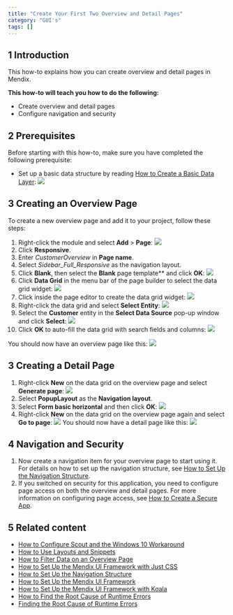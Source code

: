 ```yaml
---
title: "Create Your First Two Overview and Detail Pages"
category: "GUI's"
tags: []
---
```


## 1 Introduction

This how-to explains how you can create overview and detail pages in Mendix. 

**This how-to will teach you how to do the following:**

* Create overview and detail pages
* Configure navigation and security

## 2 Prerequisites

Before starting with this how-to, make sure you have completed the following prerequisite:

* Set up a basic data structure by reading [How to Create a Basic Data Layer](Create+a+Basic+Data+Layer):
    ![](attachments/18448745/18582175.png)

## 3 Creating an Overview Page

To create a new overview page and add it to your project, follow these steps:

1. Right-click the module and select **Add** > **Page**:
    ![](attachments/18448704/18581338.png)
2. Click **Responsive**.
3. Enter *CustomerOverview* in **Page name**.
4. Select _Sidebar_Full_Responsive_ as the navigation layout.
5. Click **Blank**, then select the **Blank** page template** and click **OK**:
    ![](attachments/18448704/18581337.png)
6. Click **Data Grid** in the menu bar of the page builder to select the data grid widget:
    ![](attachments/18448704/18581335.png)
7. Click inside the page editor to create the data grid widget:
    ![](attachments/18448704/18581334.png)
8. Right-click the data grid and select **Select Entity**:
    ![](attachments/18448704/18581332.png)
9. Select the **Customer** entity in the **Select Data Source** pop-up window and click **Select**:
    ![](attachments/18448704/18581345.png)
10. Click **OK** to auto-fill the data grid with search fields and columns:
    ![](attachments/18448704/18581343.png)

You should now have an overview page like this:
![](attachments/18448704/18581330.png)

## 3 Creating a Detail Page

1. Right-click **New** on the data grid on the overview page and select **Generate page**:
    ![](attachments/18448704/18581329.png)
2. Select **PopupLayout** as the **Navigation layout**.
3. Select **Form basic horizontal** and then click **OK**:
    ![](attachments/18448704/18581327.png) 
4. Right-click **New** on the data grid on the overview page again and select **Go to page**:
    ![](attachments/18448704/18581326.png)
    You should now have a detail page like this:
    ![](attachments/18448704/18581325.png)

## 4 Navigation and Security

1. Now create a navigation item for your overview page to start using it. For details on how to set up the navigation structure, see [How to Set Up the Navigation Structure](Setting+Up+the+Navigation+Structure).
2. If you switched on security for this application, you need to configure page access on both the overview and detail pages. For more information on configuring page access, see [How to Create a Secure App](Create+a+Secure+App).

## 5 Related content

* [How to Configure Scout and the Windows 10 Workaround](Scout+and+Windows+10+Workaround)
* [How to Use Layouts and Snippets](Layouts+and+Snippets)
* [How to Filter Data on an Overview Page](Filtering+Data+on+an+Overview+Page)
* [How to Set Up the Mendix UI Framework with Just CSS](Setup+Mendix+UI+Framework+with+just+CSS)
* [How to Set Up the Navigation Structure](Setting+Up+the+Navigation+Structure)
* [How to Set Up the Mendix UI Framework](Setup+Mendix+UI+Framework)
* [How to Set Up the Mendix UI Framework with Koala](Setup+Mendix+UI+Framework+with+Koala)
* [How to Find the Root Cause of Runtime Errors](Finding+the+Root+Cause+of+Runtime+Errors)
* [Finding the Root Cause of Runtime Errors](/refguide6/Page)